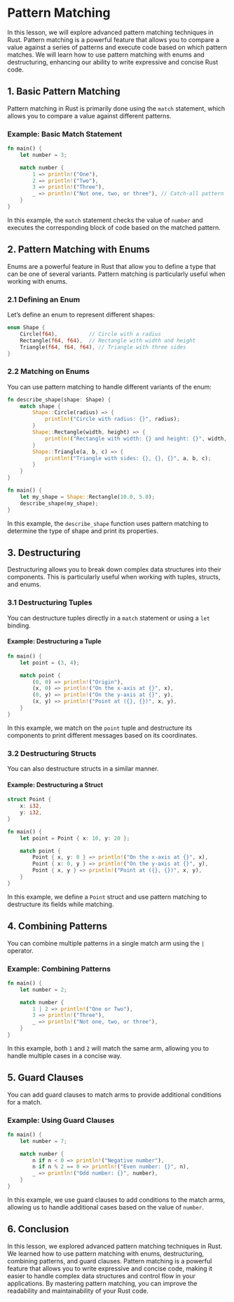 # Pattern Matching

In this lesson, we will explore advanced pattern matching techniques in Rust. Pattern matching is a powerful feature that allows you to compare a value against a series of patterns and execute code based on which pattern matches. We will learn how to use pattern matching with enums and destructuring, enhancing our ability to write expressive and concise Rust code.

## 1. Basic Pattern Matching

Pattern matching in Rust is primarily done using the `match` statement, which allows you to compare a value against different patterns.

### Example: Basic Match Statement

```rust
fn main() {
    let number = 3;

    match number {
        1 => println!("One"),
        2 => println!("Two"),
        3 => println!("Three"),
        _ => println!("Not one, two, or three"), // Catch-all pattern
    }
}
```

In this example, the `match` statement checks the value of `number` and executes the corresponding block of code based on the matched pattern.

## 2. Pattern Matching with Enums

Enums are a powerful feature in Rust that allow you to define a type that can be one of several variants. Pattern matching is particularly useful when working with enums.

### 2.1 Defining an Enum

Let’s define an enum to represent different shapes:

```rust
enum Shape {
    Circle(f64),          // Circle with a radius
    Rectangle(f64, f64),  // Rectangle with width and height
    Triangle(f64, f64, f64), // Triangle with three sides
}
```

### 2.2 Matching on Enums

You can use pattern matching to handle different variants of the enum:

```rust
fn describe_shape(shape: Shape) {
    match shape {
        Shape::Circle(radius) => {
            println!("Circle with radius: {}", radius);
        }
        Shape::Rectangle(width, height) => {
            println!("Rectangle with width: {} and height: {}", width, height);
        }
        Shape::Triangle(a, b, c) => {
            println!("Triangle with sides: {}, {}, {}", a, b, c);
        }
    }
}

fn main() {
    let my_shape = Shape::Rectangle(10.0, 5.0);
    describe_shape(my_shape);
}
```

In this example, the `describe_shape` function uses pattern matching to determine the type of shape and print its properties.

## 3. Destructuring

Destructuring allows you to break down complex data structures into their components. This is particularly useful when working with tuples, structs, and enums.

### 3.1 Destructuring Tuples

You can destructure tuples directly in a `match` statement or using a `let` binding.

#### Example: Destructuring a Tuple

```rust
fn main() {
    let point = (3, 4);

    match point {
        (0, 0) => println!("Origin"),
        (x, 0) => println!("On the x-axis at {}", x),
        (0, y) => println!("On the y-axis at {}", y),
        (x, y) => println!("Point at ({}, {})", x, y),
    }
}
```

In this example, we match on the `point` tuple and destructure its components to print different messages based on its coordinates.

### 3.2 Destructuring Structs

You can also destructure structs in a similar manner.

#### Example: Destructuring a Struct

```rust
struct Point {
    x: i32,
    y: i32,
}

fn main() {
    let point = Point { x: 10, y: 20 };

    match point {
        Point { x, y: 0 } => println!("On the x-axis at {}", x),
        Point { x: 0, y } => println!("On the y-axis at {}", y),
        Point { x, y } => println!("Point at ({}, {})", x, y),
    }
}
```

In this example, we define a `Point` struct and use pattern matching to destructure its fields while matching.

## 4. Combining Patterns

You can combine multiple patterns in a single match arm using the `|` operator.

### Example: Combining Patterns

```rust
fn main() {
    let number = 2;

    match number {
        1 | 2 => println!("One or Two"),
        3 => println!("Three"),
        _ => println!("Not one, two, or three"),
    }
}
```

In this example, both `1` and `2` will match the same arm, allowing you to handle multiple cases in a concise way.

## 5. Guard Clauses

You can add guard clauses to match arms to provide additional conditions for a match.

### Example: Using Guard Clauses

```rust
fn main() {
    let number = 7;

    match number {
        n if n < 0 => println!("Negative number"),
        n if n % 2 == 0 => println!("Even number: {}", n),
        _ => println!("Odd number: {}", number),
    }
}
```

In this example, we use guard clauses to add conditions to the match arms, allowing us to handle additional cases based on the value of `number`.

## 6. Conclusion

In this lesson, we explored advanced pattern matching techniques in Rust. We learned how to use pattern matching with enums, destructuring, combining patterns, and guard clauses. Pattern matching is a powerful feature that allows you to write expressive and concise code, making it easier to handle complex data structures and control flow in your applications. By mastering pattern matching, you can improve the readability and maintainability of your Rust code.